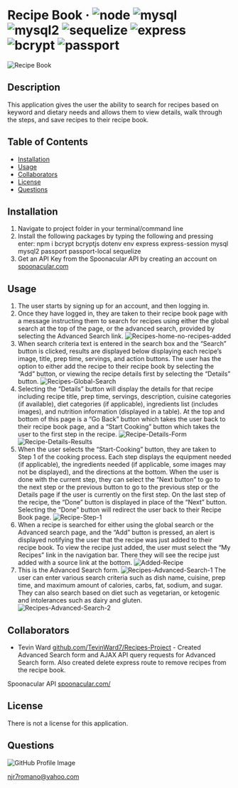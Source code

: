 # Recipe Book &middot; ![node](https://img.shields.io/badge/node-12.16.2-blue) ![mysql](https://img.shields.io/badge/mysql-2.18.1-blue) ![mysql2](https://img.shields.io/badge/mysql2-1.7.0-blue) ![sequelize](https://img.shields.io/badge/sequelize-5.21.12-blue) ![express](https://img.shields.io/badge/express-4.17.1-blue) ![bcrypt](https://img.shields.io/badge/bcrypt-4.0.1-blue) ![passport](https://img.shields.io/badge/passport-0.4.1-blue) 

![Recipe Book](/images/Recipe-Book-home-page.png) 

## Description 
This application gives the user the ability to search for recipes based on keyword and dietary needs and allows them to view details, walk through the steps, and save recipes to their recipe book. 

## Table of Contents 
* [Installation](#installation) 
* [Usage](#usage) 
* [Collaborators](#collaborators) 
* [License](#license) 
* [Questions](#questions) 
 
## Installation 
1. Navigate to project folder in your terminal/command line  
2. Install the following packages by typing the following and pressing enter: npm i bcrypt bcryptjs dotenv env express express-session mysql mysql2 passport passport-local sequelize  
3. Get an API Key from the Spoonacular API by creating an account on [spoonacular.com](https://spoonacular.com)  
 
## Usage 
1.  The user starts by signing up for an account, and then logging in.  
2.  Once they have logged in, they are taken to their recipe book page with a message instructing them to search for recipes using either the global search at the top of the page, or the advanced search, provided by selecting the Advanced Search link. ![Recipes-home-no-recipes-added](/images/Recipes-home-no-recipes-added.png) 
3.  When search criteria text is entered in the search box and the “Search” button is clicked, results are displayed below displaying each recipe’s image, title, prep time, servings, and action buttons. The user has the option to either add the recipe to their recipe book by selecting the “Add” button, or viewing the recipe details first by selecting the “Details” button. ![Recipes-Global-Search](/images/Recipes-Global-Search.png) 
4.  Selecting the “Details” button will display the details for that recipe including recipe title, prep time, servings, description, cuisine categories (if available), diet categories (if applicable), ingredients list (includes images), and nutrition information (displayed in a table). At the top and bottom of this page is a “Go Back” button which takes the user back to their recipe book page, and a “Start Cooking” button which takes the user to the first step in the recipe. ![Recipe-Details-Form](/images/Recipe-Details-1.png) ![Recipe-Details-Results](/images/Recipe-Details-2.png)
5.  When the user selects the “Start-Cooking” button, they are taken to Step 1 of the cooking process. Each step displays the equipment needed (if applicable), the ingredients needed (if applicable, some images may not be displayed), and the directions at the bottom. When the user is done with the current step, they can select the “Next button” to go to the next step or the previous button to go to the previous step or the Details page if the user is currently on the first step. On the last step of the recipe, the “Done” button is displayed in place of the “Next” button. Selecting the “Done” button will redirect the user back to their Recipe Book page. ![Recipe-Step-1](/images/Recipe-Step-1.png)
6.  When a recipe is searched for either using the global search or the Advanced search page, and the “Add” button is pressed, an alert is displayed notifying the user that the recipe was just added to their recipe book. To view the recipe just added, the user must select the “My Recipes” link in the navigation bar. There they will see the recipe just added with a source link at the bottom. ![Added-Recipe](/images/Added-Recipe.png) 
7.  This is the Advanced Search form. ![Recipes-Advanced-Search-1](/images/Recipes-Advanced-Search-1.png) The user can enter various search criteria such as dish name, cuisine, prep time, and maximum amount of  calories, carbs, fat, sodium, and sugar. They can also search based on diet such as vegetarian, or ketogenic and intolerances such as dairy and gluten. ![Recipes-Advanced-Search-2](/images/Recipes-Advanced-Search-2.png) 
 
## Collaborators 
* Tevin Ward [github.com/TevinWard7/Recipes-Project](https://github.com/TevinWard7/Recipes-Project) - Created Advanced Search form and AJAX API query requests for Advanced Search form. Also created delete express route to remove recipes from the recipe book.
  
Spoonacular API [spoonacular.com/](https://spoonacular.com/) 

## License 
There is not a license for this application. 

## Questions 
![GitHub Profile Image](https://avatars.githubusercontent.com/u/6642173?) 

 njr7romano@yahoo.com